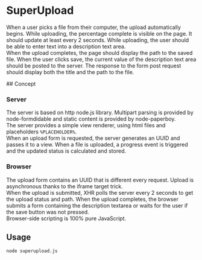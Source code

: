 # SuperUpload

When a user picks a file from their computer, the upload automatically begins. While uploading, the percentage complete is visible on the page. It should update at least every 2 seconds. While uploading, the user should be able to enter text into a description text area.  
When the upload completes, the page should display the path to the saved file. When the user clicks save, the current value of the description text area should be posted to the server. The response to the form post request should display both the title and the path to the file.

## Concept

### Server
The server is based on http node.js library. Multipart parsing is provided by node-formdidable and static content is provided by node-paperboy.  
The server provides a simple view renderer, using html files and placeholders `%PLACEHOLDER%`.  
When an upload form is requested, the server generates an UUID and passes it to a view. When a file is uploaded, a progress event is triggered and the updated status is calculated and stored.  

### Browser
The upload form contains an UUID that is different every request. Upload is asynchronous thanks to the iframe target trick.    
When the upload is submitted, XHR polls the server every 2 seconds to get the upload status and path. When the upload completes, the browser submits a form containing the description textarea or waits for the user if the save button was not pressed.  
Browser-side scripting is 100% pure JavaScript.  

## Usage

`node superupload.js`
